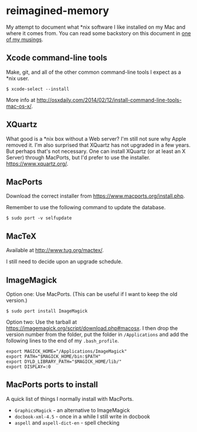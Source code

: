 # reimagined-memory
My attempt to document what \*nix software I like installed on my Mac and where it comes from.
You can read some backstory on this document in [one of my musings](https://www.cs.grinnell.edu/~rebelsky/musings/linux-on-macos).

## Xcode command-line tools
Make, git, and all of the other common command-line tools I expect as a *nix user.

    $ xcode-select --install

More info at <http://osxdaily.com/2014/02/12/install-command-line-tools-mac-os-x/>.  

## XQuartz
What good is a \*nix box without a Web server?  I'm still not sure why Apple removed
it.  I'm also surprised that XQuartz has not upgraded in a few years.  But perhaps
that's not necessary.  One can install XQuartz (or at least an X Server) through
MacPorts, but I'd prefer to use the installer.  <https://www.xquartz.org/>.

## MacPorts
Download the correct installer from <https://www.macports.org/install.php>.

Remember to use the following command to update the database.

    $ sudo port -v selfupdate
    
## MacTeX

Available at <http://www.tug.org/mactex/>.  

I still need to decide upon an upgrade schedule.

## ImageMagick
Option one: Use MacPorts.  (This can be useful if I want to keep the old version.)

    $ sudo port install ImageMagick

Option two: Use the tarball at <https://imagemagick.org/script/download.php#macosx>.
I then drop the version number from the folder, put the folder in `/Applications` and add the following lines to the end of
my `.bash_profile`.

    export MAGICK_HOME="/Applications/ImageMagick"
    export PATH="$MAGICK_HOME/bin:$PATH"
    export DYLD_LIBRARY_PATH="$MAGICK_HOME/lib/"
    export DISPLAY=:0

## MacPorts ports to install

A quick list of things I normally install with MacPorts.

* `GraphicsMagick` - an alternative to ImageMagick
* `docbook-xml-4.5` - once in a while I still write in docbook
* `aspell` and `aspell-dict-en` - spell checking

